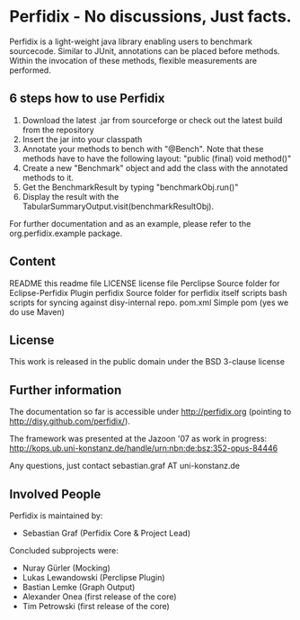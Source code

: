 Perfidix - No discussions, Just facts.
=============

Perfidix is a light-weight java library enabling users to benchmark sourcecode.
Similar to JUnit, annotations can be placed before methods.
Within the invocation of these methods, flexible measurements are performed.

6 steps how to use Perfidix
-------

1. Download the latest .jar from sourceforge or check out the latest build from the repository
2. Insert the jar into your classpath
3. Annotate your methods to bench with "@Bench". Note that these methods have to have the following layout: "public (final) void method()" 
4. Create a new "Benchmark" object and add the class with the annotated methods to it.
5. Get the BenchmarkResult by typing "benchmarkObj.run()"
6. Display the result with the TabularSummaryOutput.visit(benchmarkResultObj). 

For further documentation and as an example, please refer to the org.perfidix.example package.

Content
-------

README					this readme file
LICENSE	 				license file
Perclipse				Source folder for Eclipse-Perfidix Plugin
perfidix				Source folder for perfidix itself
scripts					bash scripts for syncing against disy-internal repo.
pom.xml					Simple pom (yes we do use Maven)

License
-------

This work is released in the public domain under the BSD 3-clause license

Further information
-------

The documentation so far is accessible under http://perfidix.org (pointing to http://disy.github.com/perfidix/).

The framework was presented at the Jazoon '07 as work in progress:
http://kops.ub.uni-konstanz.de/handle/urn:nbn:de:bsz:352-opus-84446

Any questions, just contact sebastian.graf AT uni-konstanz.de

Involved People
-------

Perfidix is maintained by:

* Sebastian Graf (Perfidix Core & Project Lead)

Concluded subprojects were:

* Nuray Gürler (Mocking)
* Lukas Lewandowski (Perclipse Plugin)
* Bastian Lemke (Graph Output)
* Alexander Onea (first release of the core)
* Tim Petrowski (first release of the core)


